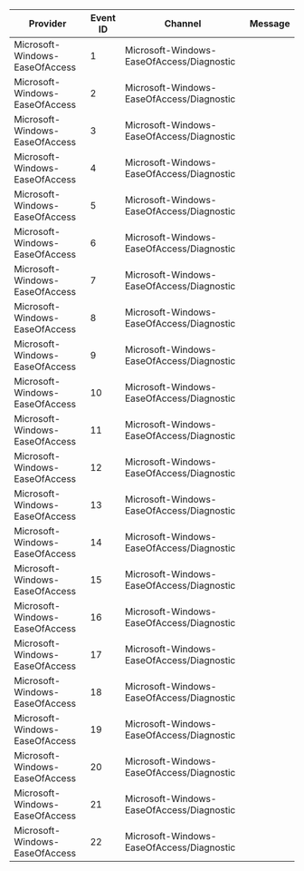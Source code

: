 Provider                        |  Event ID  |  Channel                                    |  Message
--------------------------------|------------|---------------------------------------------|---------
Microsoft-Windows-EaseOfAccess  |  1         |  Microsoft-Windows-EaseOfAccess/Diagnostic  |
Microsoft-Windows-EaseOfAccess  |  2         |  Microsoft-Windows-EaseOfAccess/Diagnostic  |
Microsoft-Windows-EaseOfAccess  |  3         |  Microsoft-Windows-EaseOfAccess/Diagnostic  |
Microsoft-Windows-EaseOfAccess  |  4         |  Microsoft-Windows-EaseOfAccess/Diagnostic  |
Microsoft-Windows-EaseOfAccess  |  5         |  Microsoft-Windows-EaseOfAccess/Diagnostic  |
Microsoft-Windows-EaseOfAccess  |  6         |  Microsoft-Windows-EaseOfAccess/Diagnostic  |
Microsoft-Windows-EaseOfAccess  |  7         |  Microsoft-Windows-EaseOfAccess/Diagnostic  |
Microsoft-Windows-EaseOfAccess  |  8         |  Microsoft-Windows-EaseOfAccess/Diagnostic  |
Microsoft-Windows-EaseOfAccess  |  9         |  Microsoft-Windows-EaseOfAccess/Diagnostic  |
Microsoft-Windows-EaseOfAccess  |  10        |  Microsoft-Windows-EaseOfAccess/Diagnostic  |
Microsoft-Windows-EaseOfAccess  |  11        |  Microsoft-Windows-EaseOfAccess/Diagnostic  |
Microsoft-Windows-EaseOfAccess  |  12        |  Microsoft-Windows-EaseOfAccess/Diagnostic  |
Microsoft-Windows-EaseOfAccess  |  13        |  Microsoft-Windows-EaseOfAccess/Diagnostic  |
Microsoft-Windows-EaseOfAccess  |  14        |  Microsoft-Windows-EaseOfAccess/Diagnostic  |
Microsoft-Windows-EaseOfAccess  |  15        |  Microsoft-Windows-EaseOfAccess/Diagnostic  |
Microsoft-Windows-EaseOfAccess  |  16        |  Microsoft-Windows-EaseOfAccess/Diagnostic  |
Microsoft-Windows-EaseOfAccess  |  17        |  Microsoft-Windows-EaseOfAccess/Diagnostic  |
Microsoft-Windows-EaseOfAccess  |  18        |  Microsoft-Windows-EaseOfAccess/Diagnostic  |
Microsoft-Windows-EaseOfAccess  |  19        |  Microsoft-Windows-EaseOfAccess/Diagnostic  |
Microsoft-Windows-EaseOfAccess  |  20        |  Microsoft-Windows-EaseOfAccess/Diagnostic  |
Microsoft-Windows-EaseOfAccess  |  21        |  Microsoft-Windows-EaseOfAccess/Diagnostic  |
Microsoft-Windows-EaseOfAccess  |  22        |  Microsoft-Windows-EaseOfAccess/Diagnostic  |